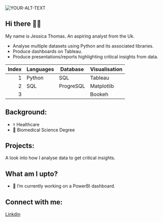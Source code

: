 <picture>
 <source media="(prefers-color-scheme: dark)" srcset="https://www.colocationamerica.com/wp-content/uploads/2020/03/business-data-analysis.png">
 <source media="(prefers-color-scheme: light)" srcset="https://www.colocationamerica.com/wp-content/uploads/2020/03/business-data-analysis.png">
 <img alt="YOUR-ALT-TEXT" src="https://www.colocationamerica.com/wp-content/uploads/2020/03/business-data-analysis.png">
</picture>

## Hi there 👋🏿

My name is Jessica Thomas. An aspiring analyst from the Uk.
- Analyse multiple datasets using Python and its associated libraries.
- Produce dashboards on Tableau.
- Produce presentations/reports highlighting critical insights from data.

| Index| Languages | Database  | Visualisation |
|-----:|-----------|-----------|---------------|
|     1| Python    | SQL       | Tableau       |
|     2| SQL       | ProgreSQL  | Matplotlib    |
|     3|           |           | Bookeh        |

## Background:
- ⚕️ Healthcare
- 🥼 Biomedical Science Degree

## Projects:
A look into how I analyse data to get critical insights.

## What am I upto?
- 🚧 I’m currently working on a PowerBI dashboard.

## Connect with me:
[Linkdin](https://www.linkedin.com/in/jessica-t-b65550307?utm_source=share&utm_campaign=share_via&utm_content=profile&utm_medium=android_app)

<!--
**bioforlife/bioforlife** is a ✨ _special_ ✨ repository because its `README.md` (this file) appears on your GitHub profile.
-->
